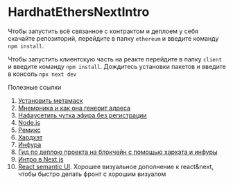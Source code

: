 # HardhatEthersNextIntro

Чтобы запустить всё связанное с контрактом и деплоем у себя скачайте репозиторий, перейдите в папку `ethereum` и введите команду `npm install`.

Чтобы запустить клиентскую часть на реакте перейдите в папку `client` и введите команду `npm install`. Дождитесь установки пакетов и введите в консоль `npx next dev`

Полезные ссылки
1. <a href="https://metamask.io/">Установить метамаск</a>
2. <a href="https://iancoleman.io/bip39/">Мнемоника и как она генерит адреса</a>
3. <a href="https://faucets.chain.link/rinkeby">Нафаусетить чутка эфира без регистрации</a>
4. <a href="https://nodejs.org/">Node.js</a>
5. <a href="https://remix.ethereum.org/">Ремикс</a>
6. <a href="https://hardhat.org/getting-started/">Хардхэт</a>
7. <a href="https://infura.io/">Инфура</a>
8. <a href="https://dev.to/emanuelferreira/how-to-deploy-smart-contract-to-rinkeby-testnet-using-infura-and-hardhat-5ddj">Гид по деплою проекта на блокчейн с помощью хархэта и инфуры</a>
9. <a href="https://nextjs.org/learn/foundations/about-nextjs?utm_source=next-site&utm_medium=nav-cta&utm_campaign=next-website">Интро в Next.js</a>
10. <a href="https://react.semantic-ui.com/">React semantic UI</a>. Хорошее визуальное дополнение к react&next, чтобы быстро делать фронт с хорошим визуалом
